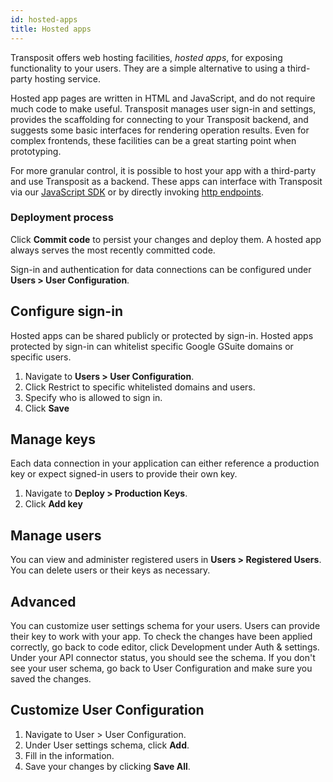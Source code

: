 ```yaml
---
id: hosted-apps
title: Hosted apps
---
```


Transposit offers web hosting facilities, _hosted apps_, for exposing functionality to your users. They are a simple alternative to using a third-party hosting service.

Hosted app pages are written in HTML and JavaScript, and do not require much code to make useful. Transposit manages user sign-in and settings, provides the scaffolding for connecting to your Transposit backend, and suggests some basic interfaces for rendering operation results. Even for complex frontends, these facilities can be a great starting point when prototyping.

For more granular control, it is possible to host your app with a third-party and use Transposit as a backend. These apps can interface with Transposit via our [JavaScript SDK](js-sdk.md) or by directly invoking [http endpoints](endpoints.md).

### Deployment process

Click **Commit code** to persist your changes and deploy them. A hosted app always serves the most recently committed code.

Sign-in and authentication for data connections can be configured under **Users &gt; User Configuration**.

## Configure sign-in

Hosted apps can be shared publicly or protected by sign-in. Hosted apps protected by sign-in can whitelist specific Google GSuite domains or specific users.

1. Navigate to **Users &gt; User Configuration**.
2. Click Restrict to specific whitelisted domains and users.
3. Specify who is allowed to sign in.
4. Click **Save**

## Manage keys

Each data connection in your application can either reference a production key or expect signed-in users to provide their own key.

1. Navigate to **Deploy &gt; Production Keys**.
2. Click **Add key**

## Manage users

You can view and administer registered users in **Users &gt; Registered Users**. You can delete users or their keys as necessary.

## Advanced

You can customize user settings schema for your users. Users can provide their key to work with your app.
To check the changes have been applied correctly, go back to code editor, click Development under Auth & settings.
Under your API connector status, you should see the schema.
If you don't see your user schema, go back to User Configuration and make sure you saved the changes.

## Customize User Configuration

1. Navigate to User > User Configuration.
2. Under User settings schema, click **Add**.
3. Fill in the information.
4. Save your changes by clicking **Save All**.
